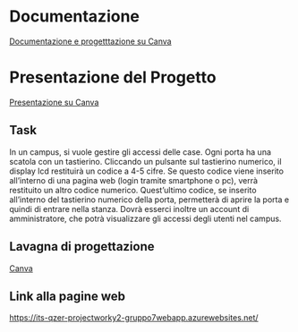 
# Documentazione

[Documentazione e progetttazione su Canva](https://www.canva.com/design/DAFnxP70vFU/XGwEsTBraJ2qFlWS3a0WVg/watch)

# Presentazione del Progetto

[Presentazione su Canva](https://www.canva.com/design/DAFnR1Kmc8U/vIdJVG_YvvBrWjOTYLkBfA/view)

## Task

In un campus, si vuole gestire gli accessi delle case. Ogni porta ha una scatola con un tastierino. Cliccando un pulsante sul tastierino numerico, il display 
lcd restituirà un codice a 4-5 cifre. Se questo codice viene inserito all’interno di una pagina web (login tramite smartphone o pc),
verrà restituito un altro codice numerico. Quest’ultimo codice, se inserito all’interno del tastierino numerico della porta, permetterà di aprire la porta e
quindi di entrare nella stanza.
Dovrà esserci inoltre un account di amministratore, che potrà visualizzare gli accessi degli utenti nel campus.

## Lavagna di progettazione
[Canva](https://www.canva.com/design/DAFhwMeJsE8/oL4h0_5z7GA1_Clf_wBowg/edit?utm_source=shareButton&utm_medium=email&utm_campaign=designshare)

## Link alla pagine web
https://its-qzer-projectworky2-gruppo7webapp.azurewebsites.net/
